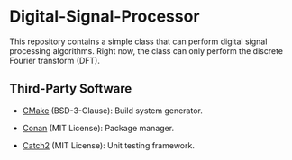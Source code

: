 # Digital-Signal-Processor

This repository contains a simple class that can perform digital signal processing algorithms.
Right now, the class can only perform the discrete Fourier transform (DFT).


## Third-Party Software

- [CMake](https://cmake.org/) (BSD-3-Clause): Build system generator.

- [Conan](https://conan.io/) (MIT License): Package manager.

- [Catch2](https://github.com/catchorg/Catch2/tree/v2.x) (MIT License): Unit testing framework.
